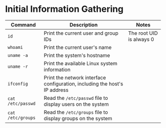 # Initial Information Gathering

|**Command** | **Description** | **Notes**|
|------------|-----------------|----------|
|`id` | Print the current user and group IDs | The root UID is always 0|
|`whoami` | Print the current user's name ||
|`uname -a` | Print the system's hostname ||
|`uname -r` | Print the available Linux system information ||
|`ifconfig` | Print the network interface configuration, including the host's IP address ||
|`cat /etc/passwd` | Read the `/etc/passwd` file to display users on the system ||
|`cat /etc/groups` | Read the `/etc/groups` file to display groups on the system ||
